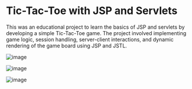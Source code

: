 # Tic-Tac-Toe with JSP and Servlets

This was an educational project to learn the basics of JSP and servlets by developing a simple Tic-Tac-Toe game. The project involved implementing game logic, session handling, server-client interactions, and dynamic rendering of the game board using JSP and JSTL.

![image](https://github.com/user-attachments/assets/6901df12-03bd-46d7-bdd2-a691fc671877)

![image](https://github.com/user-attachments/assets/fc87e6e9-0282-46d8-ac6d-dd837adfa411)

![image](https://github.com/user-attachments/assets/a2171a30-059a-4c69-8f0f-4637142f97cf)





